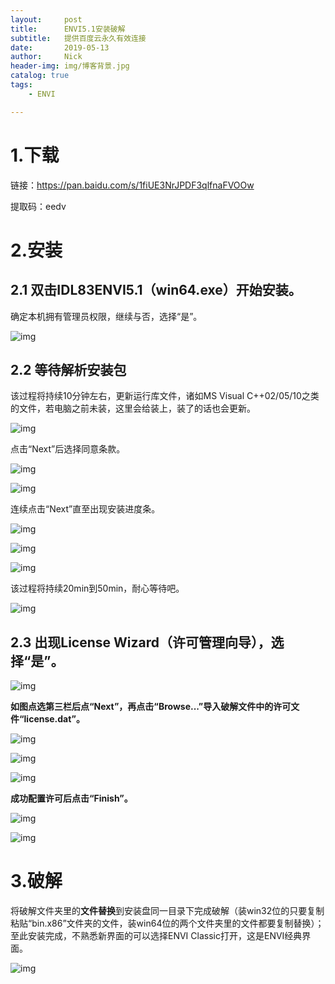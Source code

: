 ```yaml
---
layout:     post
title:      ENVI5.1安装破解
subtitle:   提供百度云永久有效连接
date:       2019-05-13
author:     Nick
header-img: img/博客背景.jpg
catalog: true
tags:
    - ENVI

---
```


# 1.下载

链接：https://pan.baidu.com/s/1fiUE3NrJPDF3qlfnaFVOOw 

提取码：eedv 

# 2.安装

## 2.1 双击IDL83ENVI5.1（win64.exe）开始安装。

确定本机拥有管理员权限，继续与否，选择“是”。

![img](http://p6.qhimg.com/t015a536cf1f6ff8ac9.jpg)

## 2.2 等待解析安装包

该过程将持续10分钟左右，更新运行库文件，诸如MS Visual C++02/05/10之类的文件，若电脑之前未装，这里会给装上，装了的话也会更新。

![img](http://p2.qhimg.com/t01167570b9efd8be1a.jpg)

点击“Next”后选择同意条款。

![img](http://p7.qhimg.com/t013105b9c4a5a86e3e.png)



![img](http://p5.qhimg.com/t01ea451abd4e75af3a.png)

连续点击“Next”直至出现安装进度条。

![img](http://p4.qhimg.com/t01b1ee72c65e559d7b.png)



![img](http://p7.qhimg.com/t016ffb6c93b89c9146.png)



![img](http://p3.qhimg.com/t019972378616e5bd4b.png)



该过程将持续20min到50min，耐心等待吧。

![img](http://p4.qhimg.com/t01e5aa5f5ddca48fae.png)



## 2.3 出现License Wizard（许可管理向导），选择“是”。

![img](http://p5.qhimg.com/t013a82bd33136e5362.jpg)



**如图点选第三栏后点“Next”，再点击“Browse...”导入破解文件中的许可文件“license.dat”。**

![img](http://p7.qhimg.com/t01f2b74d1e291f7970.png)



![img](http://p6.qhimg.com/t012fa291a7c3f03543.jpg)



![img](http://p9.qhimg.com/t011a90d85bcf2dd268.png)



**成功配置许可后点击“Finish”。**

![img](http://p8.qhimg.com/t016b361a101f003a3d.png)



![img](http://p7.qhimg.com/t0106015459f33ddf6b.png)

# 3.破解

将破解文件夹里的**文件替换**到安装盘同一目录下完成破解（装win32位的只要复制粘贴“bin.x86”文件夹的文件，装win64位的两个文件夹里的文件都要复制替换）；至此安装完成，不熟悉新界面的可以选择ENVI Classic打开，这是ENVI经典界面。

![img](http://p6.qhimg.com/t010cbf9fb6eebf3939.png)
